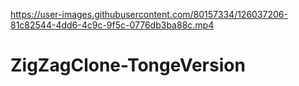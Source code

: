 

https://user-images.githubusercontent.com/80157334/126037206-81c82544-4dd6-4c9c-9f5c-0776db3ba88c.mp4

# ZigZagClone-TongeVersion
 

